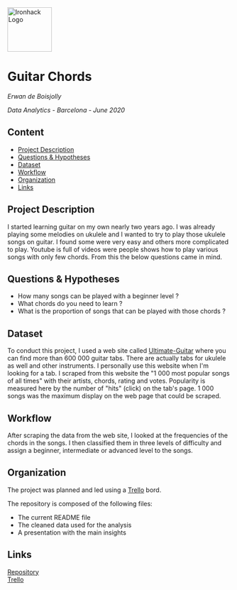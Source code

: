 <img src="https://bit.ly/2VnXWr2" alt="Ironhack Logo" width="100"/>

# Guitar Chords
*Erwan de Boisjolly*

*Data Analytics - Barcelona - June 2020*

## Content
- [Project Description](#project-description)
- [Questions & Hypotheses](#questions-hypotheses)
- [Dataset](#dataset)
- [Workflow](#workflow)
- [Organization](#organization)
- [Links](#links)

## Project Description
I started learning guitar on my own nearly two years ago. I was already playing some melodies on ukulele and I wanted to try to play those ukulele songs on guitar. I found some were very easy and others more complicated to play. Youtube is full of videos were people shows how to play various songs with only few chords. From this the below questions came in mind.

## Questions & Hypotheses
- How many songs can be played with a beginner level ?
- What chords do you need to learn ?
- What is the proportion of songs that can be played with those chords ?

## Dataset
To conduct this project, I used a web site called [Ultimate-Guitar](https://www.ultimate-guitar.com) where you can find more than 600 000 guitar tabs. There are actually tabs for ukulele as well and other instruments. I personally use this website when I'm looking for a tab.
I scraped from this website the "1 000 most popular songs of all times" with their artists, chords, rating and votes. Popularity is measured here by the number of "hits" (click) on the tab's page. 1 000 songs was the maximum display on the web page that could be scraped.

## Workflow
After scraping the data from the web site, I looked at the frequencies of the chords in the songs. I then classified them in three levels of difficulty and assign a beginner, intermediate or advanced level to the songs.

## Organization
The project was planned and led using a [Trello](https://trello.com/b/BM3ag3la) bord.

The repository is composed of the following files:

- The current README file
- The cleaned data used for the analysis
- A presentation with the main insights

## Links

[Repository](https://github.com/ErwanDB/Project-Week-5-Your-Own-Project.git)  
[Trello](https://trello.com/b/BM3ag3la)